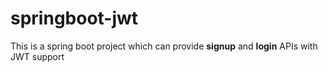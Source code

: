 # springboot-jwt
This is a spring boot project which can provide **signup** and **login** APIs with JWT support 
